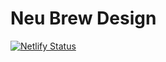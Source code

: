 # Neu Brew Design

[![Netlify Status](https://api.netlify.com/api/v1/badges/b5de3f88-daf1-4895-b7f5-98d02411534a/deploy-status)](https://app.netlify.com/sites/neubrewdesign/deploys)
